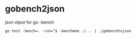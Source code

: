 # gobench2json
json otput for go -bench

    go test -bench=. -run=^$ -benchmem ./... | ./gobenchtojson
